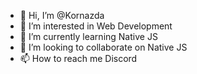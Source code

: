 - 👋 Hi, I’m @Kornazda
- 👀 I’m interested in Web Development
- 🌱 I’m currently learning Native JS
- 💞️ I’m looking to collaborate on Native JS
- 📫 How to reach me Discord 
